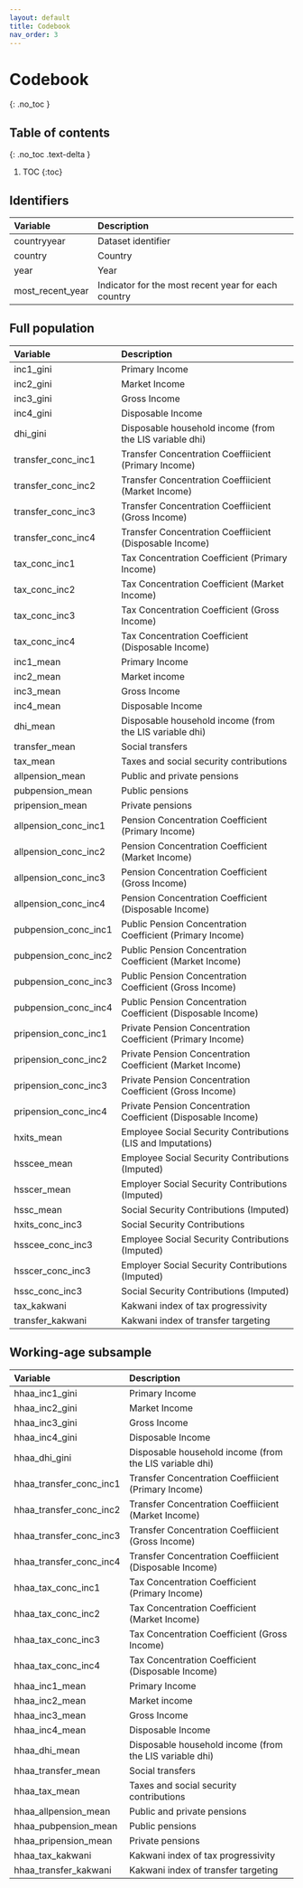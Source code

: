 ```yaml
---
layout: default
title: Codebook
nav_order: 3
---
```

# Codebook
{: .no_toc }

## Table of contents
{: .no_toc .text-delta }

1. TOC
{:toc}

## Identifiers

| Variable | Description |
|:-------------|:------------------|
| countryyear | Dataset identifier |
| country | Country |
| year | Year |
| most_recent_year | Indicator for the most recent year for each country |

## Full population

| Variable | Description |
|:-------------|:------------------|
| inc1_gini | Primary Income |
| inc2_gini | Market Income |
| inc3_gini | Gross Income |
| inc4_gini | Disposable Income |
| dhi_gini | Disposable household income (from the LIS variable dhi) |
| transfer_conc_inc1 | Transfer Concentration Coeffiicient (Primary Income) |
| transfer_conc_inc2 | Transfer Concentration Coeffiicient (Market Income) |
| transfer_conc_inc3 | Transfer Concentration Coeffiicient (Gross Income) |
| transfer_conc_inc4 | Transfer Concentration Coeffiicient (Disposable Income) |
| tax_conc_inc1 | Tax Concentration Coefficient (Primary Income) |
| tax_conc_inc2 | Tax Concentration Coefficient (Market Income) |
| tax_conc_inc3 | Tax Concentration Coefficient (Gross Income) |
| tax_conc_inc4 | Tax Concentration Coefficient (Disposable Income) |
| inc1_mean | Primary Income |
| inc2_mean | Market income |
| inc3_mean | Gross Income |
| inc4_mean | Disposable Income |
| dhi_mean | Disposable household income (from the LIS variable dhi) |
| transfer_mean | Social transfers |
| tax_mean | Taxes and social security contributions |
| allpension_mean | Public and private pensions |
| pubpension_mean | Public pensions |
| pripension_mean | Private pensions |
| allpension_conc_inc1 | Pension Concentration Coefficient (Primary Income) |
| allpension_conc_inc2 | Pension Concentration Coefficient (Market Income) |
| allpension_conc_inc3 | Pension Concentration Coefficient (Gross Income) |
| allpension_conc_inc4 | Pension Concentration Coefficient (Disposable Income) |
| pubpension_conc_inc1 | Public Pension Concentration Coefficient (Primary Income) |
| pubpension_conc_inc2 | Public Pension Concentration Coefficient (Market Income) |
| pubpension_conc_inc3 | Public Pension Concentration Coefficient (Gross Income) |
| pubpension_conc_inc4 | Public Pension Concentration Coefficient (Disposable Income) |
| pripension_conc_inc1 | Private Pension Concentration Coefficient (Primary Income) |
| pripension_conc_inc2 | Private Pension Concentration Coefficient (Market Income) |
| pripension_conc_inc3 | Private Pension Concentration Coefficient (Gross Income) |
| pripension_conc_inc4 | Private Pension Concentration Coefficient (Disposable Income) |
| hxits_mean | Employee Social Security Contributions (LIS and Imputations) |
| hsscee_mean | Employee Social Security Contributions (Imputed) |
| hsscer_mean | Employer Social Security Contributions (Imputed) |
| hssc_mean | Social Security Contributions (Imputed) |
| hxits_conc_inc3 | Social Security Contributions |
| hsscee_conc_inc3 | Employee Social Security Contributions (Imputed) |
| hsscer_conc_inc3 | Employer Social Security Contributions (Imputed) |
| hssc_conc_inc3 | Social Security Contributions (Imputed) |
| tax_kakwani | Kakwani index of tax progressivity |
| transfer_kakwani | Kakwani index of transfer targeting |

## Working-age subsample

| Variable | Description |
|:-------------|:------------------|
| hhaa_inc1_gini | Primary Income |
| hhaa_inc2_gini | Market Income |
| hhaa_inc3_gini | Gross Income |
| hhaa_inc4_gini | Disposable Income |
| hhaa_dhi_gini | Disposable household income (from the LIS variable dhi) |
| hhaa_transfer_conc_inc1 | Transfer Concentration Coeffiicient (Primary Income) |
| hhaa_transfer_conc_inc2 | Transfer Concentration Coeffiicient (Market Income) |
| hhaa_transfer_conc_inc3 | Transfer Concentration Coeffiicient (Gross Income) |
| hhaa_transfer_conc_inc4 | Transfer Concentration Coeffiicient (Disposable Income) |
| hhaa_tax_conc_inc1 | Tax Concentration Coefficient (Primary Income) |
| hhaa_tax_conc_inc2 | Tax Concentration Coefficient (Market Income) |
| hhaa_tax_conc_inc3 | Tax Concentration Coefficient (Gross Income) |
| hhaa_tax_conc_inc4 | Tax Concentration Coefficient (Disposable Income) |
| hhaa_inc1_mean | Primary Income |
| hhaa_inc2_mean | Market income |
| hhaa_inc3_mean | Gross Income |
| hhaa_inc4_mean | Disposable Income |
| hhaa_dhi_mean | Disposable household income (from the LIS variable dhi) |
| hhaa_transfer_mean | Social transfers |
| hhaa_tax_mean | Taxes and social security contributions |
| hhaa_allpension_mean | Public and private pensions |
| hhaa_pubpension_mean | Public pensions |
| hhaa_pripension_mean | Private pensions |
| hhaa_tax_kakwani | Kakwani index of tax progressivity |
| hhaa_transfer_kakwani | Kakwani index of transfer targeting |
